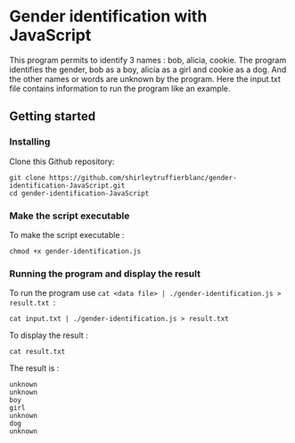 # Gender identification with JavaScript
This program permits to identify 3 names : bob, alicia, cookie. The program identifies the gender, bob as a boy, alicia as a girl and cookie as a dog. And the other names or words are unknown by the program.
Here the input.txt file contains information to run the program like an example.

## Getting started
### Installing 

Clone this Github repository:
```
git clone https://github.com/shirleytruffierblanc/gender-identification-JavaScript.git
cd gender-identification-JavaScript
```
### Make the script executable

To make the script executable :
```
chmod +x gender-identification.js
```
### Running the program and display the result

To run the program use `cat <data file> | ./gender-identification.js > result.txt
 `:

```
cat input.txt | ./gender-identification.js > result.txt
```
To display the result :
```
cat result.txt
```
The result is : 
```
unknown
unknown
boy
girl
unknown
dog
unknown
```

